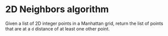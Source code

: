 # 2D Neighbors algorithm

Given a list of 2D integer points in a Manhattan grid, return the list of points that are at a `d` distance of at least one other point.